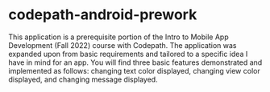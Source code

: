 # codepath-android-prework
This application is a prerequisite portion of the Intro to Mobile App Development (Fall 2022) course with Codepath. The application was expanded upon from basic requirements and tailored to a specific idea I have in mind for an app. You will find three basic features demonstrated and implemented as follows: changing text color displayed, changing view color displayed, and changing message displayed.
